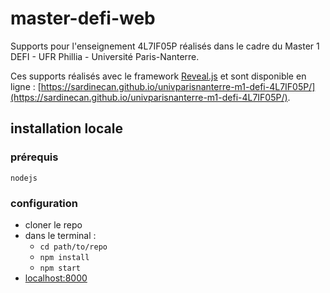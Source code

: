 # master-defi-web

Supports pour l'enseignement 4L7IF05P réalisés dans le cadre du Master 1 DEFI - UFR Phillia - Université Paris-Nanterre.

Ces supports réalisés avec le framework [Reveal.js](https://revealjs.com/) et sont disponible en ligne : [https://sardinecan.github.io/univparisnanterre-m1-defi-4L7IF05P/](https://sardinecan.github.io/univparisnanterre-m1-defi-4L7IF05P/).

## installation locale
### prérequis
`nodejs`
### configuration
- cloner le repo
- dans le terminal :
  - `cd path/to/repo`
  - `npm install`
  - `npm start`
- [localhost:8000](http://localhost:8000/)
